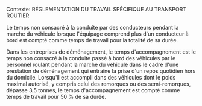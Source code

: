 Contexte: RÉGLEMENTATION DU TRAVAIL SPÉCIFIQUE AU TRANSPORT ROUTIER

Le temps non consacré à la conduite par des conducteurs pendant la marche du véhicule lorsque l'équipage comprend plus d'un conducteur à bord est compté comme temps de travail pour la totalité de sa durée.

Dans les entreprises de déménagement, le temps d'accompagnement est le temps non consacré à la conduite passé à bord des véhicules par le personnel roulant pendant la marche du véhicule dans le cadre d'une prestation de déménagement qui entraîne la prise d'un repos quotidien hors du domicile. Lorsqu'il est accompli dans des véhicules dont le poids maximal autorisé, y compris celui des remorques ou des semi-remorques, dépasse 3,5 tonnes, le temps d'accompagnement est compté comme temps de travail pour 50 % de sa durée.
